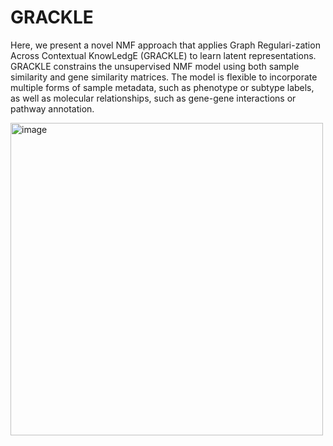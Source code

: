 # GRACKLE

Here, we present a novel NMF approach that applies Graph Regulari-zation Across Contextual KnowLedgE (GRACKLE) to learn latent representations. GRACKLE constrains the unsupervised NMF model using both sample similarity and gene similarity matrices. The model is flexible to incorporate multiple forms of sample metadata, such as phenotype or subtype labels, as well as molecular relationships, such as gene-gene interactions or pathway annotation.


<img width="500" alt="image" src="https://github.com/user-attachments/assets/bd3436bb-644b-486b-8f52-034d81ab54ff" />

